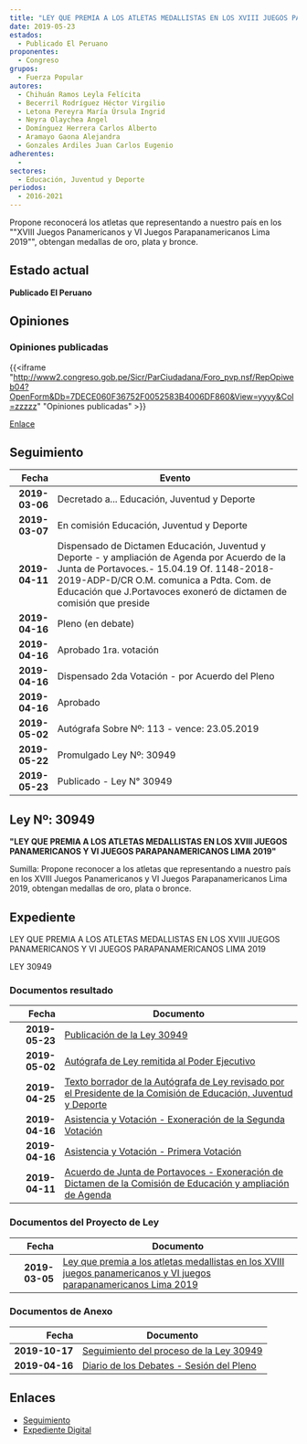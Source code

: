 ```yaml
---
title: "LEY QUE PREMIA A LOS ATLETAS MEDALLISTAS EN LOS XVIII JUEGOS PANAMERICANOS Y VI JUEGOS PARAPANAMERICANOS LIMA 2019"
date: 2019-05-23
estados: 
  - Publicado El Peruano
proponentes: 
  - Congreso
grupos: 
  - Fuerza Popular
autores: 
  - Chihuán Ramos Leyla Felícita
  - Becerril Rodríguez Héctor Virgilio
  - Letona Pereyra María Úrsula Ingrid
  - Neyra Olaychea Angel
  - Domínguez Herrera Carlos Alberto
  - Aramayo Gaona Alejandra
  - Gonzales Ardiles Juan Carlos Eugenio
adherentes: 
  - 
sectores: 
  - Educación, Juventud y Deporte
periodos: 
  - 2016-2021
---
```


Propone reconocerá los atletas que representando a nuestro país en los ""XVIII Juegos Panamericanos y VI Juegos Parapanamericanos Lima 2019"", obtengan medallas de oro, plata y bronce.


## Estado actual

**Publicado El Peruano**

## Opiniones

### Opiniones publicadas

{{<iframe "http://www2.congreso.gob.pe/Sicr/ParCiudadana/Foro_pvp.nsf/RepOpiweb04?OpenForm&Db=7DECE060F36752F0052583B4006DF860&View=yyyy&Col=zzzzz" "Opiniones publicadas" >}}

[Enlace](http://www2.congreso.gob.pe/Sicr/ParCiudadana/Foro_pvp.nsf/RepOpiweb04?OpenForm&Db=7DECE060F36752F0052583B4006DF860&View=yyyy&Col=zzzzz)

## Seguimiento

| Fecha | Evento |
|------:|--------|
| **2019-03-06** | Decretado a... Educación, Juventud y Deporte|
| **2019-03-07** | En comisión Educación, Juventud y Deporte|
| **2019-04-11** | Dispensado de Dictamen Educación, Juventud y Deporte - y ampliación de Agenda por Acuerdo de la Junta de Portavoces.- 15.04.19 Of. 1148-2018-2019-ADP-D/CR O.M. comunica a Pdta. Com. de Educación que J.Portavoces exoneró de dictamen de comisión que preside|
| **2019-04-16** | Pleno (en debate)|
| **2019-04-16** | Aprobado 1ra. votación|
| **2019-04-16** | Dispensado 2da Votación - por Acuerdo del Pleno|
| **2019-04-16** | Aprobado|
| **2019-05-02** | Autógrafa Sobre Nº: 113 - vence: 23.05.2019|
| **2019-05-22** | Promulgado Ley Nº: 30949|
| **2019-05-23** | Publicado - Ley N° 30949|

## Ley Nº: 30949

**"LEY QUE PREMIA A LOS ATLETAS MEDALLISTAS EN LOS XVIII JUEGOS PANAMERICANOS Y VI JUEGOS PARAPANAMERICANOS LIMA 2019"**

Sumilla: Propone reconocer a los atletas que representando a nuestro país en los XVIII Juegos Panamericanos y VI Juegos Parapanamericanos Lima 2019, obtengan medallas de oro, plata o bronce.


## Expediente

LEY QUE PREMIA A LOS ATLETAS MEDALLISTAS EN LOS XVIII JUEGOS PANAMERICANOS Y VI JUEGOS PARAPANAMERICANOS LIMA 2019

LEY 30949


### Documentos resultado

| Fecha | Documento |
|------:|--------|
| **2019-05-23** | [Publicación de la Ley 30949](http://www.leyes.congreso.gob.pe/Documentos/2016_2021/ADLP/Normas_Legales/30949-LEY.pdf) |
| **2019-05-02** | [Autógrafa de Ley remitida al Poder Ejecutivo](http://www.leyes.congreso.gob.pe/Documentos/2016_2021/ADLP/Texto_Aprobado/AU0396620190502.pdf) |
| **2019-04-25** | [Texto borrador de la Autógrafa de Ley revisado por el Presidente de la Comisión de Educación, Juventud y Deporte](http://www.leyes.congreso.gob.pe/Documentos/2016_2021/Texto_Borrador_de_Autografa/BAU0396620190425.pdf) |
| **2019-04-16** | [Asistencia y Votación - Exoneración de la Segunda Votación](http://www.leyes.congreso.gob.pe/Documentos/2016_2021/Asistencia_y_Votacion/Proyectos_de_Ley/Exoneracion_de_Segunda_Votacion/ESV0396620190411.pdf) |
| **2019-04-16** | [Asistencia y Votación - Primera Votación](http://www.leyes.congreso.gob.pe/Documentos/2016_2021/Asistencia_y_Votacion/Proyectos_de_Ley/AV0396620190416.pdf) |
| **2019-04-11** | [Acuerdo de Junta de Portavoces - Exoneración de Dictamen de la Comisión de Educación y ampliación de Agenda](http://www.leyes.congreso.gob.pe/Documentos/2016_2021/Acuerdos/Junta_Portavoces/AJP_PL03966_20190411.pdf) |

### Documentos del Proyecto de Ley

| Fecha | Documento |
|------:|--------|
| **2019-03-05** | [Ley que premia a los atletas medallistas en los XVIII juegos panamericanos y VI juegos parapanamericanos Lima 2019](http://www.leyes.congreso.gob.pe/Documentos/2016_2021/Proyectos_de_Ley_y_de_Resoluciones_Legislativas/PL0396620190305.pdf) |

### Documentos de Anexo

| Fecha | Documento |
|------:|--------|
| **2019-10-17** | [Seguimiento del proceso de la Ley 30949](http://www.leyes.congreso.gob.pe/Documentos/2016_2021/Seguimiento_de_Proyectos_de_Ley/03966PL20191017.pdf) |
| **2019-04-16** | [Diario de los Debates - Sesión del Pleno](http://www2.congreso.gob.pe/Sicr/DiarioDebates/Publicad.nsf/SesionesPleno/05256D6E0073DFE9052583DF006177E0/$FILE/SLO-2018-6.pdf) |

## Enlaces 

- [Seguimiento](http://www2.congreso.gob.pe/Sicr/TraDocEstProc/CLProLey2016.nsf/f7fff46988ca05b1052578e100829cc7/cda2b624da5de13c052583ec00776696?OpenDocument)
- [Expediente Digital](http://www2.congreso.gob.pe/Sicr/TraDocEstProc/CLProLey2016.nsf/f7fff46988ca05b1052578e100829cc7/cda2b624da5de13c052583ec00776696?OpenDocument&Click=05257FB7005EB655.eb71d0cf91d8294e05256cdf006b5706/$Body/0.1C6C)
